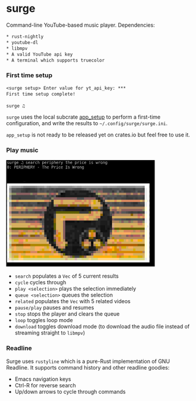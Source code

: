 # surge

Command-line YouTube-based music player. Dependencies:

```
* rust-nightly
* youtube-dl
* libmpv
* A valid YouTube api key
* A terminal which supports truecolor
```

### First time setup

```
<surge setup> Enter value for yt_api_key: ***
First time setup complete!

surge ♫
```

`surge` uses the local subcrate [app_setup](./app_setup) to perform a first-time configuration, and write the results to `~/.config/surge/surge.ini`.

`app_setup` is not ready to be released yet on crates.io but feel free to use it.


### Play music

<img src="./.github/image1.png" width=400px>

* `search` populates a `Vec` of 5 current results
* `cycle` cycles through
* `play <selection>` plays the selection immediately
* `queue <selection>` queues the selection
* `related` populates the `Vec` with 5 related videos
* `pause/play` pauses and resumes
* `stop` stops the player and clears the queue
* `loop` toggles loop mode
* `download` toggles download mode (to download the audio file instead of streaming straight to `libmpv`)

### Readline

Surge uses `rustyline` which is a pure-Rust implementation of GNU Readline. It supports command history and other readline goodies:

* Emacs navigation keys
* Ctrl-R for reverse search
* Up/down arrows to cycle through commands

